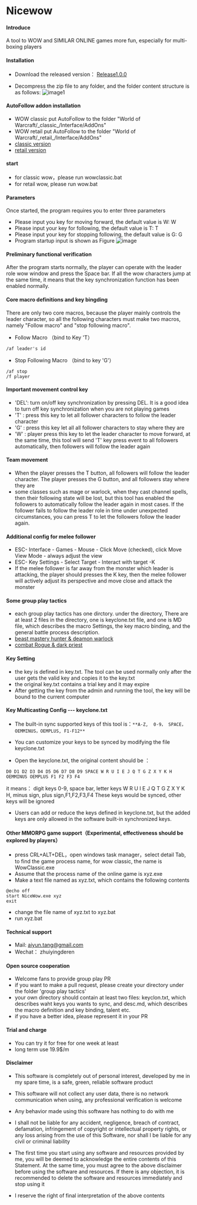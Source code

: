 # Nicewow

#### Introduce
A tool to WOW and SIMILAR ONLINE games more fun, especially for multi-boxing players

#### Installation

- Download the released version： [Release1.0.0 ](https://github.com/tangaiyun/nicewow-en/blob/main/NiceWow.zip)

- Decompress the zip file to any folder, and the folder content structure is as follows:
![image1](https://user-images.githubusercontent.com/7961235/188293687-ff516224-b5f9-4ff8-b3fb-23453f8bc614.png)



#### AutoFollow addon installation
- WOW classic put AutoFollow to the folder "World of Warcraft/\_classic\_/Interface/AddOns"
- WOW retail put AutoFollow to the folder "World of Warcraft/\_retail\_/Interface/AddOns"
- [classic version](https://github.com/tangaiyun/nicewow-en/blob/main/AutoFollow-classic.zip)
- [retail version](https://github.com/tangaiyun/nicewow-en/blob/main/AutoFollow-retail.zip)

#### start                            
- for classic wow，please run wowclassic.bat
- for retail wow, please run wow.bat

#### Parameters
Once started, the program requires you to enter three parameters
- Please input you key for moving forward, the default value is W: W
- Please input your key for following, the default value is T: T
- Please input your key for stopping following, the default value is G: G
- Program startup input is shown as Figure
![image](https://user-images.githubusercontent.com/7961235/188293912-0b2b2359-58ce-4602-9a83-4d46a07ccd43.png)


#### Preliminary functional verification
After the program starts normally, the player can operate with the leader role wow window and press the Space bar. If all the wow characters jump at the same time, it means that the key synchronization function has been enabled normally.

#### Core macro definitions and key bingding

There are only two core macros, because the player mainly controls the leader character, so all the following characters must make two macros, namely "Follow macro" and "stop following macro".

- Follow Macro （bind to Key 'T）
```
/af leader's id
```

- Stop Following Macro （bind to key 'G'）
```
/af stop
/f player
```
#### Important movement control key
- 'DEL': turn on/off key synchronization by pressing DEL. It is a good idea to turn off key synchronization when you are not playing games
- 'T' : press this key to let all follower characters to follow the leader character
- 'G' : press this key let all all follower characters to stay where they are 
- 'W' : player press this key to let the leader character to move forward, at the same time, this tool will send 'T' key press event to all followers automatically, then followers will follow the leader again 

#### Team movement
- When the player presses the T button, all followers will follow the leader character. The player presses the G button, and all followers stay where they are
- some classes such as mage or warlock, when they cast channel spells, then their following state will be lost, but this tool has enabled the followers to automatically follow the leader again in most cases. If the follower fails to follow the leader role in time under unexpected circumstances, you can press T 
to let the followers follow the leader again.

#### Additional config for melee follower
- ESC- Interface - Games - Mouse - Click Move (checked), click Move View Mode - always adjust the view
- ESC- Key Settings - Select Target - Interact with target -K
- If the melee follower is far away from the monster which leader is attacking, the player should presses the K key, then the melee follower will actively adjust its perspective and move close  and attack the monster

#### Some group play tactics 
- each group play tactics has one dirctory. under the directory, There are at least 2 files in the directory, one is keyclone.txt file, and one is MD file, which describes the macro Settings, the key macro binding, and the general battle process description.
- [beast mastery hunter & deamon warlock](https://github.com/tangaiyun/nicewow-en/tree/main/group%20play%20tactics/beast%20mastery%20hunter%20%26%20deamon%20warlock%20leveling%20from%20GA)
- [combat Rogue & dark priest](https://github.com/tangaiyun/nicewow-en/tree/main/group%20play%20tactics/combat%20Rogue%20%26%20dark%20priest%20%20leveling%20from%20GA)

#### Key Setting
- the key is defined in key.txt. The tool can be used normally only after the user gets the valid key and copies it to the key.txt
- the original key.txt contains a trial key and it may expire
- After getting the key from the admin and running the tool, the key will be bound to the current computer

#### Key Multicasting Config --- keyclone.txt

- The built-in sync supported keys of this tool is：` **A-Z,  0-9， SPACE，OEMMINUS，OEMPLUS, F1-F12** `

- You can customize your keys to be synced by modifying the file keyclone.txt
- Open the keyclone.txt, the original content should be ： 

```
D0 D1 D2 D3 D4 D5 D6 D7 D8 D9 SPACE W R U I E J Q T G Z X Y K H OEMMINUS OEMPLUS F1 F2 F3 F4
```

  it means： digit keys 0-9, space bar, letter keys W R U I E J Q T G Z X Y K H, minus sign, plus sign,F1,F2,F3,F4 These keys would be synced, other keys will be ignored

- Users can add or reduce the keys defined in keyclone.txt, but the added keys are only allowed in the software built-in synchronized keys.


#### Other MMORPG game support（Experimental, effectiveness should be explored by players）
- press CRL+ALT+DEL，open windows task manager，select detail Tab, to find the game process name, for wow classic, the name is WowClassic.exe
- Assume that the process name of the online game is xyz.exe
- Make a text file named as xyz.txt, which contains the following contents

```
@echo off
start NiceWow.exe xyz
exit
```
- change the file name of xyz.txt to xyz.bat
- run xyz.bat


#### Technical support
- Mail: aiyun.tang@gmail.com
- Wechat： zhuiyingderen

#### Open source cooperation
- Welcome fans to provide group play PR
- if you want to make a pull request, please create your directory under the folder 'group play tactics'
- your own directory should contain at least two files: keyclon.txt, which describes waht keys you wants to sync, and desc.md, which describes the macro definition and key binding, talent etc.
- if you have a better idea, please represent it in your PR

####  Trial and charge

- You can try it for free for one week at least
- long term use 19.9$/m


#### Disclaimer

- This software is completely out of personal interest, developed by me in my spare time, is a safe, green, reliable software product

- This software will not collect any user data, there is no network communication when using, any professional verification is welcome

- Any behavior made using this software has nothing to do with me

- I shall not be liable for any accident, negligence, breach of contract, defamation, infringement of copyright or intellectual property rights, or any loss arising from the use of this Software, nor shall I be liable for any civil or criminal liability

- The first time you start using any software and resources provided by me, you will be deemed to acknowledge the entire contents of this Statement. At the same time, you must agree to the above disclaimer before using the software and resources. If there is any objection, it is recommended to delete the software and resources immediately and stop using it

- I reserve the right of final interpretation of the above contents
